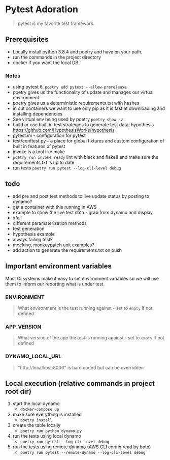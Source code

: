 # Pytest Adoration

> pytest is my favorite test framework.

## Prerequisites

- Locally install python 3.8.4 and poetry and have on your path.
- run the commands in the project directory
- docker if you want the local DB

### Notes

- using pytest 6, `poetry add pytest --allow-prerelease`
- poetry gives us the functionality of update and manages our virtual environment
- poetry gives us a deterministic requirements.txt with hashes
- in out containers we want to use only pip as it is fast at downloading and installing dependencies
- See virtual env being used by poetry `poetry show -v`
- build or use built in test strategies to generate test data, hypothesis https://github.com/HypothesisWorks/hypothesis
- pytest.ini - configuration for pytest
- test/conftest.py - a place for global fixtures and custom configuration of built in features of pytest
- invoke is a tool like make
- `poetry run invoke ready` lint with black and flake8 and make sure the requirements.txt is up to date
- run tests `poetry run pytest --log-cli-level debug`

## todo

- add pre and post test methods to live update status by posting to dynamo?
- get a container with this running in AWS
- example to show the live test data - grab from dynamo and display
- xfail
- different paramaterization methods
- test generation
- hypothesis example
- always failing test?
- mocking, monkeypatch unit examples?
- add action to generate the requirements.txt on push

## Important environment variables

Most CI systems make it easy to set environment variables so we will use them to inform our reporting what is under test.

### ENVIRONMENT

> What environment is the test running against - set to `empty` if not defined

### APP_VERSION

> What version of the app the test is running against - set to `empty` if not defined

### DYNAMO_LOCAL_URL

> "http://localhost:8000" is hard coded but can be overridden

## Local execution (relative commands in project root dir)

1. start the local dynamo
    - `docker-compose up`
2. make sure everything is installed
    - `poetry install`
3. create the table locally
    - `poetry run python dynamo.py`
4. run the tests using local dynamo
    - `poetry run pytest --log-cli-level debug`
5. run the tests using remote dynamo (AWS CLI config read by boto)
    - `poetry run pytest --remote-dynamo --log-cli-level debug`